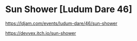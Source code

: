 # Sun Shower [Ludum Dare 46]

https://ldjam.com/events/ludum-dare/46/sun-shower

https://devvex.itch.io/sun-shower
